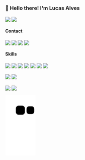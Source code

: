 <h3>👋 Hello there! I'm Lucas Alves</h3>

<div>
  <a>
    <img align="center" height="180em" src="https://github-readme-stats.vercel.app/api?username=LucasAlv3s&show_icons=true&theme=dark&include_all_commits=true&count_private=true" />
  <img align="center" height="120em" src="https://github-readme-stats.vercel.app/api/top-langs/?username=LucasAlv3s&layout=compact&langs_count=16&theme=dark" />
</div>

<div>
  <h4>Contact</h4>
  <a>
    <img href="#" align="center" height="30em" src="https://img.shields.io/badge/LinkedIn-0077B5?style=for-the-badge&logo=linkedin&logoColor=white" target="_blank">
  </a>
  <a>
    <img href="" align="center" height="30em" src="https://img.shields.io/badge/Instagram-E4405F?style=for-the-badge&logo=instagram&logoColor=white" target="_blank">
  </a>
  <a>
    <img align="center" height="30em" src="https://img.shields.io/badge/Medium-12100E?style=for-the-badge&logo=medium&logoColor=white" href="https://medium.com/@_lucasalv3s_">
  </a>
  <a>
    <img align="center" height="30em" src="https://img.shields.io/badge/dev.to-0A0A0A?style=for-the-badge&logo=dev.to&logoColor=white" href="https://dev.to/_lucasalv3s_">
  </a>
</div>

<div>  
  <h4>Skills</h4>
  <a>
    <img href="#" align="center" height="30em" src="https://img.shields.io/badge/HTML5-E34F26?style=for-the-badge&logo=html5&logoColor=white" target="_blank">
  </a>
  <a>
    <img href="#" align="center" height="30em" src="https://img.shields.io/badge/CSS3-1572B6?style=for-the-badge&logo=css3&logoColor=white" target="_blank">
  </a>
  <a>
    <img href="#" align="center" height="30em" src="https://img.shields.io/badge/JavaScript-F7DF1E?style=for-the-badge&logo=javascript&logoColor=black" target="_blank">
  </a>
  <a>
    <img href="#" align="center" height="30em" src="https://img.shields.io/badge/PHP-777BB4?style=for-the-badge&logo=php&logoColor=white" target="_blank">
  </a>
  <a>
    <img href="#" align="center" height="30em" src="https://img.shields.io/badge/Java-ED8B00?style=for-the-badge&logo=java&logoColor=white" target="_blank">
  </a>
  <a>
    <img href="#" align="center" height="30em" src="https://img.shields.io/badge/Python-3776AB?style=for-the-badge&logo=python&logoColor=white" target="_blank">
  </a>
  <a>
    <img href="#" align="center" height="30em" src="https://img.shields.io/badge/R-276DC3?style=for-the-badge&logo=r&logoColor=white" target="_blank">
  </a>
  <br><br>
  <a>
    <img href="#" align="center" height="30em" src="https://img.shields.io/badge/MySQL-00000F?style=for-the-badge&logo=mysql&logoColor=white" target="_blank">
  </a>
  <a>
    <img href="#" align="center" height="30em" src="https://img.shields.io/badge/PostgreSQL-316192?style=for-the-badge&logo=postgresql&logoColor=white" target="_blank">
  </a>
  <br><br>
  <a>
    <img href="#" align="center" height="30em" src="https://img.shields.io/badge/Bootstrap-563D7C?style=for-the-badge&logo=bootstrap&logoColor=white" target="_blank">
  </a>
  <a>
    <img href="#" align="center" height="30em" src="https://img.shields.io/badge/Django-092E20?style=for-the-badge&logo=django&logoColor=white" target="_blank">
  </a>
</div>
  
![Snake animation](https://github.com/LucasAlv3s/LucasAlv3s/blob/output/github-contribution-grid-snake.svg)
